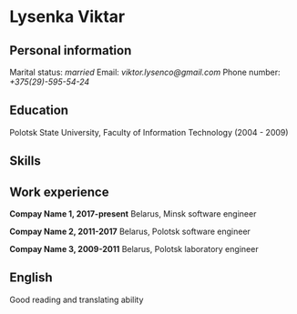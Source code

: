  
# Lysenka Viktar 
## Personal information
Marital status: _married_
Email:             _viktor.lysenco@gmail.com_
Phone number:      _+375(29)-595-54-24_

## Education
Polotsk State University, Faculty of Information Technology (2004 - 2009)

## Skills

## Work experience

**Compay Name 1, 2017-present**
Belarus, Minsk
software engineer

**Compay Name 2, 2011-2017**
Belarus, Polotsk
software engineer

**Compay Name 3, 2009-2011**
Belarus, Polotsk
laboratory engineer

## English

Good reading and translating ability